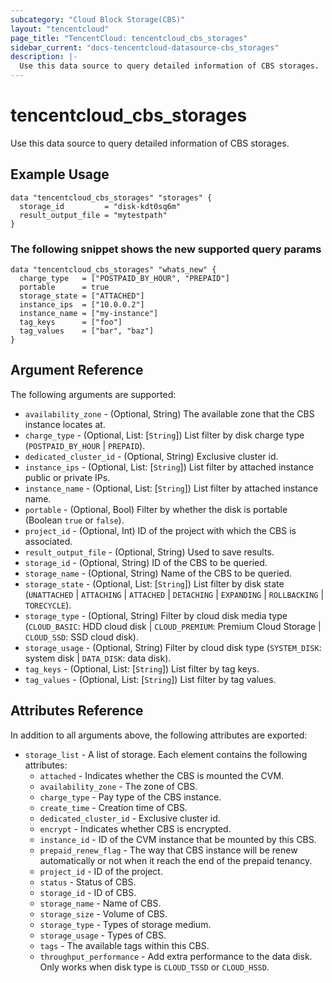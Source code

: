 ```yaml
---
subcategory: "Cloud Block Storage(CBS)"
layout: "tencentcloud"
page_title: "TencentCloud: tencentcloud_cbs_storages"
sidebar_current: "docs-tencentcloud-datasource-cbs_storages"
description: |-
  Use this data source to query detailed information of CBS storages.
---
```


# tencentcloud_cbs_storages

Use this data source to query detailed information of CBS storages.

## Example Usage

```hcl
data "tencentcloud_cbs_storages" "storages" {
  storage_id         = "disk-kdt0sq6m"
  result_output_file = "mytestpath"
}
```

### The following snippet shows the new supported query params

```hcl
data "tencentcloud_cbs_storages" "whats_new" {
  charge_type   = ["POSTPAID_BY_HOUR", "PREPAID"]
  portable      = true
  storage_state = ["ATTACHED"]
  instance_ips  = ["10.0.0.2"]
  instance_name = ["my-instance"]
  tag_keys      = ["foo"]
  tag_values    = ["bar", "baz"]
}
```

## Argument Reference

The following arguments are supported:

* `availability_zone` - (Optional, String) The available zone that the CBS instance locates at.
* `charge_type` - (Optional, List: [`String`]) List filter by disk charge type (`POSTPAID_BY_HOUR` | `PREPAID`).
* `dedicated_cluster_id` - (Optional, String) Exclusive cluster id.
* `instance_ips` - (Optional, List: [`String`]) List filter by attached instance public or private IPs.
* `instance_name` - (Optional, List: [`String`]) List filter by attached instance name.
* `portable` - (Optional, Bool) Filter by whether the disk is portable (Boolean `true` or `false`).
* `project_id` - (Optional, Int) ID of the project with which the CBS is associated.
* `result_output_file` - (Optional, String) Used to save results.
* `storage_id` - (Optional, String) ID of the CBS to be queried.
* `storage_name` - (Optional, String) Name of the CBS to be queried.
* `storage_state` - (Optional, List: [`String`]) List filter by disk state (`UNATTACHED` | `ATTACHING` | `ATTACHED` | `DETACHING` | `EXPANDING` | `ROLLBACKING` | `TORECYCLE`).
* `storage_type` - (Optional, String) Filter by cloud disk media type (`CLOUD_BASIC`: HDD cloud disk | `CLOUD_PREMIUM`: Premium Cloud Storage | `CLOUD_SSD`: SSD cloud disk).
* `storage_usage` - (Optional, String) Filter by cloud disk type (`SYSTEM_DISK`: system disk | `DATA_DISK`: data disk).
* `tag_keys` - (Optional, List: [`String`]) List filter by tag keys.
* `tag_values` - (Optional, List: [`String`]) List filter by tag values.

## Attributes Reference

In addition to all arguments above, the following attributes are exported:

* `storage_list` - A list of storage. Each element contains the following attributes:
  * `attached` - Indicates whether the CBS is mounted the CVM.
  * `availability_zone` - The zone of CBS.
  * `charge_type` - Pay type of the CBS instance.
  * `create_time` - Creation time of CBS.
  * `dedicated_cluster_id` - Exclusive cluster id.
  * `encrypt` - Indicates whether CBS is encrypted.
  * `instance_id` - ID of the CVM instance that be mounted by this CBS.
  * `prepaid_renew_flag` - The way that CBS instance will be renew automatically or not when it reach the end of the prepaid tenancy.
  * `project_id` - ID of the project.
  * `status` - Status of CBS.
  * `storage_id` - ID of CBS.
  * `storage_name` - Name of CBS.
  * `storage_size` - Volume of CBS.
  * `storage_type` - Types of storage medium.
  * `storage_usage` - Types of CBS.
  * `tags` - The available tags within this CBS.
  * `throughput_performance` - Add extra performance to the data disk. Only works when disk type is `CLOUD_TSSD` or `CLOUD_HSSD`.


